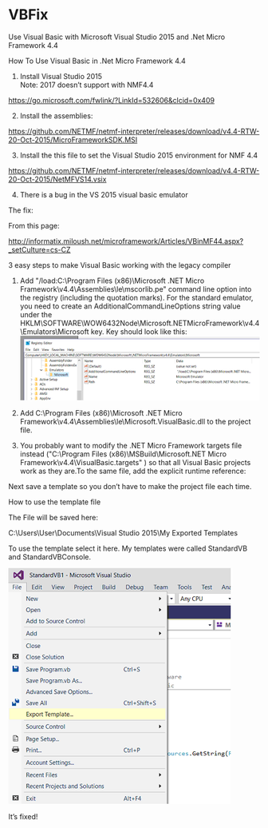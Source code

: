 # VBFix
Use Visual Basic with Microsoft Visual Studio 2015 and .Net Micro Framework 4.4

How To Use Visual Basic in .Net Micro Framework 4.4

1.	Install Visual Studio 2015  
Note: 2017 doesn’t support with NMF4.4

https://go.microsoft.com/fwlink/?LinkId=532606&clcid=0x409

2.	Install the assemblies:

https://github.com/NETMF/netmf-interpreter/releases/download/v4.4-RTW-20-Oct-2015/MicroFrameworkSDK.MSI

3.	Install the this file to set the Visual Studio 2015 environment for NMF 4.4

https://github.com/NETMF/netmf-interpreter/releases/download/v4.4-RTW-20-Oct-2015/NetMFVS14.vsix

4.	There is a bug in the VS 2015 visual basic emulator

The fix:

From this page:

http://informatix.miloush.net/microframework/Articles/VBinMF44.aspx?_setCulture=cs-CZ






3 easy steps to make Visual Basic working with the legacy compiler
1.	Add "/load:C:\Program Files (x86)\Microsoft .NET Micro Framework\v4.4\Assemblies\le\mscorlib.pe" command line option into the registry (including the quotation marks).
For the standard emulator, you need to create an AdditionalCommandLineOptions string value under the HKLM\SOFTWARE\WOW6432Node\Microsoft\.NETMicroFramework\v4.4\Emulators\Microsoft key.
Key should look like this:
 ![Screenshot](https://github.com/Dweaver309/VBFix/blob/master/Reg.png)


 
2.	Add <VBRuntime>C:\Program Files (x86)\Microsoft .NET Micro Framework\v4.4\Assemblies\le\Microsoft.VisualBasic.dll</VBRuntime> to the project file.

3.	You probably want to modify the .NET Micro Framework targets file instead ("C:\Program Files (x86)\MSBuild\Microsoft\.NET Micro Framework\v4.4\VisualBasic.targets" ) so that all Visual Basic projects work as they are.To the same file, add the explicit runtime reference: <ItemGroup> <Reference Include="Microsoft.VisualBasic"/> </ItemGroup>

Next save a template so  you don’t have to make the project file each time.


How to use the template file

 

The File will be saved here:

C:\Users\User\Documents\Visual Studio 2015\My Exported Templates

To use the template select it here. My templates were called StandardVB and StandardVBConsole.


![Screenshot](https://github.com/Dweaver309/VBFix/blob/master/VS2015.png)
 




It’s fixed!

